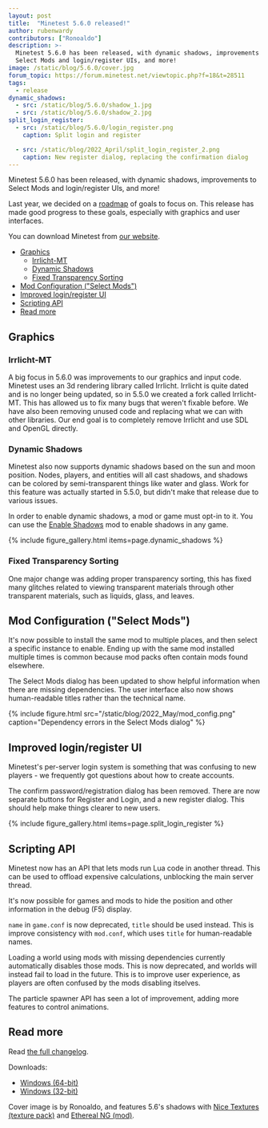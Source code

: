```yaml
---
layout: post
title:  "Minetest 5.6.0 released!"
author: rubenwardy
contributors: ["Ronoaldo"]
description: >-
  Minetest 5.6.0 has been released, with dynamic shadows, improvements to
  Select Mods and login/register UIs, and more!
image: /static/blog/5.6.0/cover.jpg
forum_topic: https://forum.minetest.net/viewtopic.php?f=18&t=28511
tags:
  - release
dynamic_shadows:
  - src: /static/blog/5.6.0/shadow_1.jpg
  - src: /static/blog/5.6.0/shadow_2.jpg
split_login_register:
  - src: /static/blog/5.6.0/login_register.png
    caption: Split login and register

  - src: /static/blog/2022_April/split_login_register_2.png
    caption: New register dialog, replacing the confirmation dialog
---
```


Minetest 5.6.0 has been released, with dynamic shadows, improvements to
Select Mods and login/register UIs, and more!

Last year, we decided on a
[roadmap](https://github.com/minetest/minetest/blob/master/doc/direction.md) of
goals to focus on. This release has made good progress to these goals, especially
with graphics and user interfaces.

You can download Minetest from
[our website](https://www.minetest.net/downloads/).

<!-- more -->

- [Graphics](#graphics)
  - [Irrlicht-MT](#irrlicht-mt)
  - [Dynamic Shadows](#dynamic-shadows)
  - [Fixed Transparency Sorting](#fixed-transparency-sorting)
- [Mod Configuration ("Select Mods")](#mod-configuration-select-mods)
- [Improved login/register UI](#improved-loginregister-ui)
- [Scripting API](#scripting-api)
- [Read more](#read-more)


## Graphics

### Irrlicht-MT

A big focus in 5.6.0 was improvements to our graphics and input code. Minetest
uses an 3d rendering library called Irrlicht. Irrlicht is quite dated and is no
longer being updated, so in 5.5.0 we created a fork called Irrlicht-MT. This has
allowed us to fix many bugs that weren't fixable before. We have also been
removing unused code and replacing what we can with other libraries. Our end
goal is to completely remove Irrlicht and use SDL and OpenGL directly.

### Dynamic Shadows

Minetest also now supports dynamic shadows based on the sun and moon position.
Nodes, players, and entities will all cast shadows, and shadows can be colored
by semi-transparent things like water and glass. Work for this feature was
actually started in 5.5.0, but didn't make that release due to various issues.

In order to enable dynamic shadows, a mod or game must opt-in to it. You can use
the [Enable Shadows](https://content.minetest.net/packages/ROllerozxa/enable_shadows/)
mod to enable shadows in any game.

{% include figure_gallery.html items=page.dynamic_shadows %}

### Fixed Transparency Sorting

One major change was adding proper transparency sorting, this has fixed many
glitches related to viewing transparent materials through other transparent
materials, such as liquids, glass, and leaves.


## Mod Configuration ("Select Mods")

It's now possible to install the same mod to multiple places, and then select
a specific instance to enable. Ending up with the same mod installed multiple
times is common because mod packs often contain mods found elsewhere.

The Select Mods dialog has been updated to show helpful information when
there are missing dependencies. The user interface also now shows human-readable
titles rather than the technical name.

{% include figure.html src="/static/blog/2022_May/mod_config.png" caption="Dependency errors in the Select Mods dialog" %}


## Improved login/register UI

Minetest's per-server login system is something that was confusing to new
players - we frequently got questions about how to create accounts.

The confirm password/registration dialog has been removed. There are now
separate buttons for Register and Login, and a new register dialog. This should
help make things clearer to new users.


{% include figure_gallery.html items=page.split_login_register %}


## Scripting API

Minetest now has an API that lets mods run Lua code in another thread. This can
be used to offload expensive calculations, unblocking the main server thread.

It's now possible for games and mods to hide the position and other information
in the debug (F5) display.

`name` in `game.conf` is now deprecated, `title` should be used instead. This is
improve consistency with `mod.conf`, which uses `title` for human-readable
names.

Loading a world using mods with missing dependencies currently automatically
disables those mods. This is now deprecated, and worlds will instead fail to
load in the future. This is to improve user experience, as players are often
confused by the mods disabling itselves.

The particle spawner API has seen a lot of improvement, adding more features to
control animations.

## Read more

Read [the full changelog](https://dev.minetest.net/Changelog#5.5.0_.E2.86.92_5.6.0).

Downloads:

- [Windows (64-bit)](https://github.com/minetest/minetest/releases/download/5.6.0/minetest-5.6.0-win64.zip)
- [Windows (32-bit)](https://github.com/minetest/minetest/releases/download/5.6.0/minetest-5.6.0-win32.zip)

Cover image is by Ronoaldo, and features 5.6's shadows with
[Nice Textures (texture pack)](https://content.minetest.net/packages/duckgo/nice_textures/)
and
[Ethereal NG (mod)](https://content.minetest.net/packages/TenPlus1/ethereal/).

